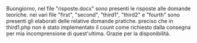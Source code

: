 Buongiorno, nel file "risposte.docx" sono presenti le risposte alle domande teoriche.
nei vari file "first", "second", "third1", "third2" e "fourth" sono presenti gli elaborati delle relative domande pratiche. 
preciso che in third1.php non è stato implementato il count come richiesto dalla consegna per mia incomprensione di quest'ultima.
Grazie per la disponibilità.
